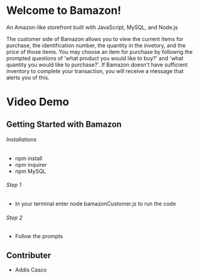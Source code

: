 # Welcome to Bamazon! 
An Amazon-like storefront built with  JavaScript, MySQL, and Node.js


The customer side of Bamazon allows you to view the current items for purchase, the identification number, the quantity in the invetory, and the price of those items. You may choose an item for purchase by followng the prompted questions of 'what product you would like to buy?' and 'what quantity you would like to purchase?'. If Bamazon doesn't have sufficient inventory to complete your transaction, you will receive a message that alerts you of this. 


# Video Demo


## Getting Started with Bamazon

###### Installations
+ npm install
+ npm inquirer
+ npm MySQL

###### Step 1
+ In your terminal enter node bamazonCustomer.js to run the code

###### Step 2
+ Follow the prompts

## Contributer
+ Addis Casco